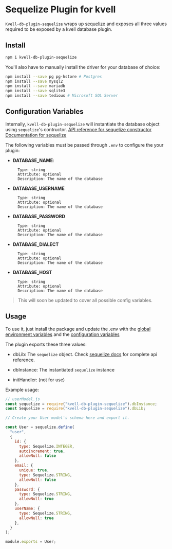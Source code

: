 # Sequelize Plugin for kvell

`Kvell-db-plugin-sequelize` wraps up [sequelize](https://sequelize.org/) and exposes all three values required to be exposed by a kvell database plugin.

## Install

```sh
npm i kvell-db-plugin-sequelize
```
You'll also have to manually install the driver for your database of choice:

```sh
npm install --save pg pg-hstore # Postgres
npm install --save mysql2
npm install --save mariadb
npm install --save sqlite3
npm install --save tedious # Microsoft SQL Server
```

## Configuration Variables

Internally, `kvell-db-plugin-sequelize` will instantiate the database object using `sequelize`'s contructor.
[API reference for sequelize constructor](https://sequelize.org/v5/class/lib/sequelize.js~Sequelize.html#instance-constructor-constructor)
[Documentation for sequelize](https://sequelize.org/v5/)

The following variables must be passed through `.env` to configure the your plugin:

- **DATABASE_NAME**:
  ```text
    Type: string
    Attribute: optional
    Description: The name of the database
  ```
- **DATABASE_USERNAME**
  ```text
    Type: string
    Attribute: optional
    Description: The name of the database
  ```
- **DATABASE_PASSWORD**
  ```text
    Type: string
    Attribute: optional
    Description: The name of the database
  ```
- **DATABASE_DIALECT**
  ```text
    Type: string
    Attribute: optional
    Description: The name of the database
  ```
- **DATABASE_HOST**
  ```text
    Type: string
    Attribute: optional
    Description: The name of the database
  ```

> This will soon be updated to cover all possible config variables.

## Usage

To use it, just install the package and update the .env with the [global environment variables](overview.md#plugin-global-environment-variables) and the [configuration variables](#configuration-variables)

The plugin exports these three values:

- dbLib: The `sequelize` object. Check [sequelize docs](https://sequelize.org/v5/) for complete api reference.
- dbInstance: The instantiated `sequelize` instance 

- initHandler: (not for use)

Example usage:

```javascript
// userModel.js
const sequelize = require("kvell-db-plugin-sequelize").dbInstance;
const Sequelize = require("kvell-db-plugin-sequelize").dbLib;

// Create your User model's schema here and export it.

const User = sequelize.define(
  "user",
  {
    id: {
      type: Sequelize.INTEGER,
      autoIncrement: true,
      allowNull: false
    },
    email: {
      unique: true,
      type: Sequelize.STRING,
      allowNull: false
    },
    password: {
      type: Sequelize.STRING,
      allowNull: true
    },
    userName: {
      type: Sequelize.STRING,
      allowNull: true
    },
  }
);

module.exports = User;

```
